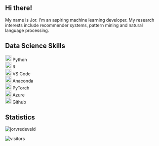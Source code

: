 <!--
**jorvredeveld/jorvredeveld** is a ✨ _special_ ✨ repository because its `README.md` (this file) appears on your GitHub profile.

Here are some ideas to get you started:

- 🔭 I’m currently working on ...
- 🌱 I’m currently learning ...
- 👯 I’m looking to collaborate on ...
- 🤔 I’m looking for help with ...
- 💬 Ask me about ...
- 📫 How to reach me: ...
- 😄 Pronouns: ...
- ⚡ Fun fact: ...
-->
<h2>Hi there!</h2>
My name is Jor. I'm an aspiring machine learning developer.
My research interests include recommender systems, pattern mining and natural language processing. 


<h2>Data Science Skills</h2>
<p align="left">
<img src="https://cdn.jsdelivr.net/gh/devicons/devicon/icons/python/python-original-wordmark.svg" alt="Python" width="20" height="20" /> Python <br>
<img src="https://cdn.jsdelivr.net/gh/devicons/devicon/icons/r/r-original.svg" alt="R" width="20" height="20" /> R <br>
<img src="https://cdn.jsdelivr.net/gh/devicons/devicon/icons/vscode/vscode-original-wordmark.svg" alt="VS Code" width="20" height="20" /> VS Code <br>
<img src="https://cdn.jsdelivr.net/gh/devicons/devicon/icons/anaconda/anaconda-original.svg" alt="Anaconda" width="20" height="20" /> Anaconda <br>
<img src="https://cdn.jsdelivr.net/gh/devicons/devicon/icons/pytorch/pytorch-original-wordmark.svg" alt="PyTorch" width="20" height="20" /> PyTorch <br>
<img src="https://cdn.jsdelivr.net/gh/devicons/devicon/icons/azure/azure-original-wordmark.svg" alt="Azure" width="20" height="20" /> Azure <br>
<img src="https://cdn.jsdelivr.net/gh/devicons/devicon/icons/github/github-original.svg" alt="Github" width="20" height="20" /> Github
</p>

<h2>Statistics</h2>
<img src="https://github-readme-stats.vercel.app/api?username=jorvredeveld&show_icons=true&count_private=true" alt="jorvredeveld" />
<p><img src="https://visitor-badge.glitch.me/badge?page_id=jorvredeveld.jorvredeveld" alt="visitors"></p>
